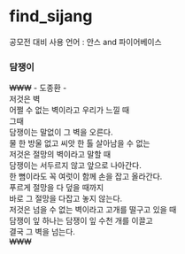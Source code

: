 # find_sijang
공모전 대비 
사용 언어 : 안스 and 파이어베이스


### 담쟁이   
₩₩₩
     - 도종환 -                                                
저것은 벽   
어쩔 수 없는 벽이라고 우리가 느낄 때   
그때   
담쟁이는 말없이 그 벽을 오른다.   
물 한 방울 없고 씨앗 한 톨 살아남을 수 없는   
저것은 절망의 벽이라고 말할 때   
담쟁이는 서두르지 않고 앞으로 나아간다.   
한 뼘이라도 꼭 여럿이 함께 손을 잡고 올라간다.   
푸르게 절망을 다 덮을 때까지   
바로 그 절망을 다잡고 놓지 않는다.   
저것은 넘을 수 없는 벽이라고 고개를 떨구고 있을 때   
담쟁이 잎 하나는 담쟁이 잎 수천 개를 이끌고   
결국 그 벽을 넘는다.   
₩₩₩
 
